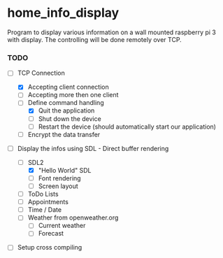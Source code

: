 # home_info_display

Program to display various information on a wall mounted raspberry pi 3 with display.
The controlling will be done remotely over TCP.

### TODO
- [ ] TCP Connection
    - [x] Accepting client connection
    - [ ] Accepting more then one client
    - [ ] Define command handling
        - [x] Quit the application
        - [ ] Shut down the device
        - [ ] Restart the device (should automatically start our application)
    - [ ] Encrypt the data transfer
- [ ] Display the infos using SDL - Direct buffer rendering
    - [ ] SDL2
        - [x] "Hello World" SDL
        - [ ] Font rendering
        - [ ] Screen layout
    - [ ] ToDo Lists
    - [ ] Appointments
    - [ ] Time / Date
    - [ ] Weather from openweather.org
        - [ ] Current weather
        - [ ] Forecast
- [ ] Setup cross compiling

